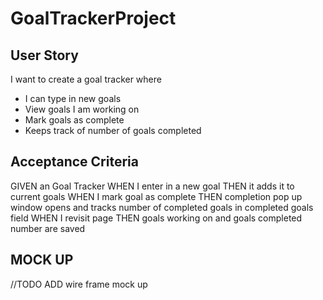 # GoalTrackerProject


## User Story

I want to create a goal tracker where 
- I can type in new goals
- View goals I am working on
- Mark goals as complete
- Keeps track of number of goals completed

## Acceptance Criteria

GIVEN an Goal Tracker
WHEN I enter in a new goal
THEN it adds it to current goals
WHEN I mark goal as complete
THEN completion pop up window opens and tracks number of completed goals in completed goals field
WHEN I revisit page
THEN goals working on and goals completed number are saved

## MOCK UP

//TODO ADD wire frame mock up


